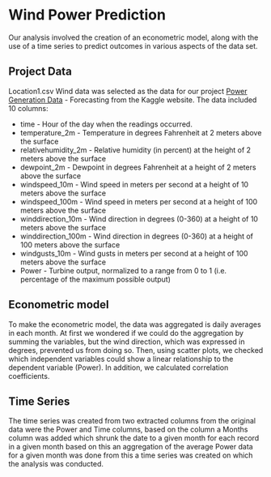# Wind Power Prediction

Our analysis involved the creation of an econometric model, along with the use of a time series to predict outcomes in various aspects of the data set.

## Project Data

Location1.csv Wind data was selected as the data for our project
[Power Generation Data](https://www.kaggle.com/datasets/mubashirrahim/wind-power-generation-data-forecasting?resource=download&select=Location1.csv) - Forecasting from the Kaggle website. The data included 10
columns:

- time - Hour of the day when the readings occurred.
- temperature_2m - Temperature in degrees Fahrenheit at 2
meters above the surface
- relativehumidity_2m - Relative humidity (in percent) at the
height of 2 meters above the surface
- dewpoint_2m - Dewpoint in degrees Fahrenheit at a height of 2
meters above the surface
- windspeed_10m - Wind speed in meters per second at a height of
10 meters above the surface
- windspeed_100m - Wind speed in meters per second at a height of
100 meters above the surface
- winddirection_10m - Wind direction in degrees (0-360) at a height of
10 meters above the surface
- winddirection_100m - Wind direction in degrees (0-360) at a height of
100 meters above the surface
- windgusts_10m - Wind gusts in meters per second at a height of 100
meters above the surface
- Power - Turbine output, normalized to a range from 0 to 1 (i.e.
percentage of the maximum possible output)


## Econometric model

To make the econometric model, the data was aggregated is daily averages in each month. At first we wondered if we could do the aggregation by summing the variables, but the wind direction, which was expressed in degrees, prevented us from doing so. Then, using scatter plots, we checked which independent variables could show a linear relationship to the dependent variable (Power). In addition, we calculated correlation coefficients.




## Time Series 

The time series was created from two extracted columns from the original data were the Power and Time columns, based on the column a Months column was added which shrunk the date to a given month for each record in a given month based on this an aggregation of the average Power data for a given month was done from this a time series was created on which the analysis was conducted.
